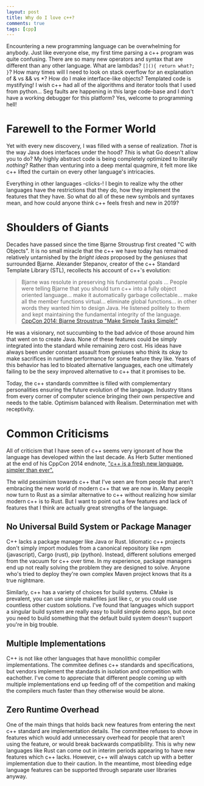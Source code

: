 ```yaml
---
layout: post
title: Why do I love c++?
comments: true
tags: [cpp]
---
```


Encountering a new programming language can be overwhelming for anybody. Just like everyone else, my first time parsing a c++ program was quite confusing. There are so many new operators and syntax that are different than any other language. What are lambdas? `[](){ return what?; }`? How many times will I need to look on stack overflow for an explanation of & vs && vs *? How do I make interface-like objects? Templated code is mystifying! I wish c++ had all of the algorithms and iterator tools that I used from python... Seg faults are happening in this large code-base and I don't have a working debugger for this platform? Yes, welcome to programming hell!

# Farewell to the Former World

Yet with every new discovery, I was filled with a sense of realization. *That* is the way Java does interfaces under the hood? *This* is what Go doesn't allow you to do? My highly abstract code is being completely optimized to literally *nothing*? Rather than venturing into a deep mental quagmire, it felt more like c++ lifted the curtain on every other language's intricacies.

Everything in other languages -clicks-! I begin to realize why the other languages have the restrictions that they do, how they implement the features that they have. So what do all of these new symbols and syntaxes mean, and how could anyone think c++ feels fresh and new in 2019?

# Shoulders of Giants

Decades have passed since the time Bjarne Stroustrup first created "C with Objects". It is no small miracle that the c++ we have today has remained relatively untarnished by the *bright ideas* proposed by the *geniuses* that surrounded Bjarne. Alexander Stepanov, creator of the c++ Standard Template Library (STL), recollects his account of c++'s evolution:

> Bjarne was resolute in preserving his fundamental goals ... People were telling Bjarne that you should turn c++ into a fully object oriented language... make it automatically garbage collectable... make all the member functions virtual... eliminate global functions... in other words they wanted him to design Java. He listened politely to them and kept maintaining the fundamental integrity of the language.<br/>
[CppCon 2014: Bjarne Stroustrup "Make Simple Tasks Simple!"](https://youtu.be/nesCaocNjtQ?t=18)

He was a visionary, not succumbing to the bad advice of those around him that went on to create Java. None of these features could be simply integrated into the standard while remaining zero cost. His ideas have always been under constant assault from geniuses who think its okay to make sacrifices in runtime performance for some feature they like. Years of this behavior has led to bloated alternative languages, each one ultimately failing to be the sexy improved alternative to c++ that it promises to be. 

Today, the c++ standards committee is filled with complementary personalities ensuring the future evolution of the language. Industry titans from every corner of computer science bringing their own perspective and needs to the table. Optimism balanced with Realism. Determination met with receptivity.

# Common Criticisms

All of criticism that I have seen of c++ seems very ignorant of how the language has developed within the last decade. As Herb Sutter mentioned at the end of his CppCon 2014 endnote, ["c++ is a fresh new language, simpler than ever".](https://youtu.be/xnqTKD8uD64?t=5713)

The wild pessimism towards c++ that I've seen are from people that aren't embracing the new world of modern c++ that we are now in. Many people now turn to Rust as a similar alternative to c++ without realizing how similar modern c++ is to Rust. But I want to point out a few features and lack of features that I think are actually great strengths of the language.

## No Universal Build System or Package Manager
C++ lacks a package manager like Java or Rust. Idiomatic c++ projects don't simply import modules from a canonical repository like npm (javascript), Cargo (rust), pip (python). Instead, different solutions emerged from the vacuum for c++ over time. In my experience, package managers end up not really solving the problem they are designed to solve. Anyone who's tried to deploy they're own complex Maven project knows that its a true nightmare.

Similarly, c++ has a variety of choices for build systems. CMake is prevalent, you can use simple makefiles just like c, or you could use countless other custom solutions.
I've found that languages which support a singular build system are really easy to build simple demo apps, but once you need to build something that the default build system doesn't support you're in big trouble. 

## Multiple Implementations
C++ is not like other languages that have monolithic compiler implementations. The commitee defines c++ standards and specifications, but vendors implement the standards in isolation and competition with eachother. I've come to appreciate that different people coming up with multiple implementations end up feeding off of the competition and making the compilers much faster than they otherwise would be alone. 

## Zero Runtime Overhead
One of the main things that holds back new features from entering the next c++ standard are implementation details. The committee refuses to shove in features which would add unnecessary overhead for people that aren't using the feature, or would break backwards compatibility. This is why new languages like Rust can come out in interim periods appearing to have new features which c++ lacks.
However, c++ will always catch up with a better implementation due to their caution. In the meantime, most bleeding edge language features can be supported through separate user libraries anyway.
